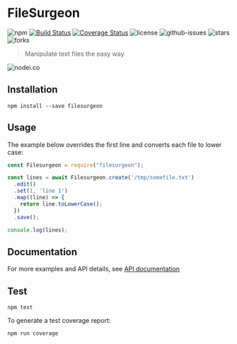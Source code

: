 # FileSurgeon

![npm](https://img.shields.io/npm/v/filesurgeon.svg)
[![Build Status](https://travis-ci.org/nspragg/filesurgeon.svg)](https://travis-ci.org/nspragg/filesurgeon)
[![Coverage Status](https://coveralls.io/repos/github/nspragg/filesurgeon/badge.svg?branch=master)](https://coveralls.io/github/nspragg/filesurgeon?branch=master)
![license](https://img.shields.io/badge/license-MIT-blue.svg)
![github-issues](https://img.shields.io/github/issues/nspragg/filesurgeon.svg)
![stars](https://img.shields.io/github/stars/nspragg/filesurgeon.svg)
![forks](https://img.shields.io/github/forks/nspragg/filesurgeon.svg)

> Manipulate text files the easy way

![nodei.co](https://nodei.co/npm/filesurgeon.png?downloads=true&downloadRank=true&stars=true)

## Installation

```
npm install --save filesurgeon
```

## Usage

The example below overrides the first line and converts each file to lower case:

```js
const Filesurgeon = require("filesurgeon");

const lines = await Filesurgeon.create('/tmp/somefile.txt')
  .edit()
  .set(1, 'line 1')
  .map((line) => {
    return line.toLowerCase();
  })
  .save();

console.log(lines);
```

## Documentation

For more examples and API details, see
[API documentation](https://nspragg.github.io/filesurgeon/)

## Test

```
npm test
```

To generate a test coverage report:

```
npm run coverage
```

